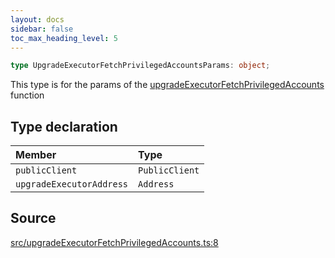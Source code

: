 ```yaml
---
layout: docs
sidebar: false
toc_max_heading_level: 5
---
```


```ts
type UpgradeExecutorFetchPrivilegedAccountsParams: object;
```

This type is for the params of the [upgradeExecutorFetchPrivilegedAccounts](../functions/upgradeExecutorFetchPrivilegedAccounts.md) function

## Type declaration

| Member                   | Type           |
| :----------------------- | :------------- |
| `publicClient`           | `PublicClient` |
| `upgradeExecutorAddress` | `Address`      |

## Source

[src/upgradeExecutorFetchPrivilegedAccounts.ts:8](https://github.com/OffchainLabs/arbitrum-orbit-sdk/blob/cfcbd32d6879cf7817a33b24f062a0fd879ea257/src/upgradeExecutorFetchPrivilegedAccounts.ts#L8)
